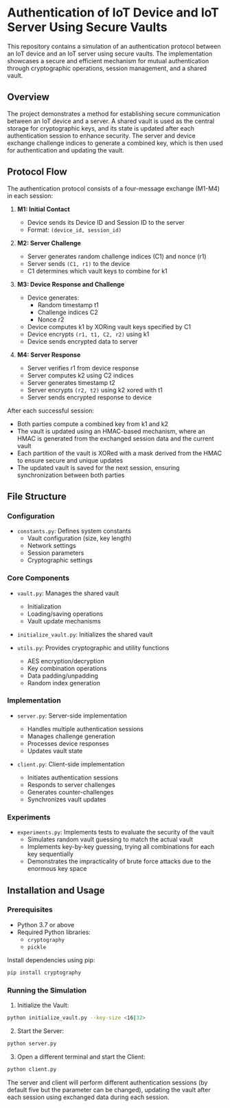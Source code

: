 # Authentication of IoT Device and IoT Server Using Secure Vaults

This repository contains a simulation of an authentication protocol between an IoT device and an IoT server using secure vaults. The implementation showcases a secure and efficient mechanism for mutual authentication through cryptographic operations, session management, and a shared vault.

## Overview

The project demonstrates a method for establishing secure communication between an IoT device and a server. A shared vault is used as the central storage for cryptographic keys, and its state is updated after each authentication session to enhance security. The server and device exchange challenge indices to generate a combined key, which is then used for authentication and updating the vault.

## Protocol Flow

The authentication protocol consists of a four-message exchange (M1-M4) in each session:

1. **M1: Initial Contact**
   * Device sends its Device ID and Session ID to the server
   * Format: `(device_id, session_id)`

2. **M2: Server Challenge**
   * Server generates random challenge indices (C1) and nonce (r1)
   * Server sends `(C1, r1)` to the device
   * C1 determines which vault keys to combine for k1

3. **M3: Device Response and Challenge**
   * Device generates:
     - Random timestamp t1
     - Challenge indices C2
     - Nonce r2
   * Device computes k1 by XORing vault keys specified by C1
   * Device encrypts `(r1, t1, C2, r2)` using k1
   * Device sends encrypted data to server

4. **M4: Server Response**
   * Server verifies r1 from device response
   * Server computes k2 using C2 indices
   * Server generates timestamp t2
   * Server encrypts `(r2, t2)` using k2 xored with t1
   * Server sends encrypted response to device

After each successful session:
* Both parties compute a combined key from k1 and k2
* The vault is updated using an HMAC-based mechanism, where an HMAC is generated from the exchanged session data and the current vault
* Each partition of the vault is XORed with a mask derived from the HMAC to ensure secure and unique updates
* The updated vault is saved for the next session, ensuring synchronization between both parties

## File Structure

### Configuration
* `constants.py`: Defines system constants
  - Vault configuration (size, key length)
  - Network settings
  - Session parameters
  - Cryptographic settings

### Core Components
* `vault.py`: Manages the shared vault
  - Initialization
  - Loading/saving operations
  - Vault update mechanisms

* `initialize_vault.py`: Initializes the shared vault

* `utils.py`: Provides cryptographic and utility functions
  - AES encryption/decryption
  - Key combination operations
  - Data padding/unpadding
  - Random index generation

### Implementation
* `server.py`: Server-side implementation
  - Handles multiple authentication sessions
  - Manages challenge generation
  - Processes device responses
  - Updates vault state

* `client.py`: Client-side implementation
  - Initiates authentication sessions
  - Responds to server challenges
  - Generates counter-challenges
  - Synchronizes vault updates

### Experiments
* `experiments.py`: Implements tests to evaluate the security of the vault
  - Simulates random vault guessing to match the actual vault
  - Implements key-by-key guessing, trying all combinations for each key sequentially
  - Demonstrates the impracticality of brute force attacks due to the enormous key space

## Installation and Usage

### Prerequisites

* Python 3.7 or above
* Required Python libraries:
  * `cryptography`
  * `pickle`

Install dependencies using pip:
```bash
pip install cryptography
```

### Running the Simulation

1. Initialize the Vault:
```bash
python initialize_vault.py --key-size <16|32>
```

2. Start the Server:
```bash
python server.py
```

3. Open a different terminal and start the Client:
```bash
python client.py
```

The server and client will perform different authentication sessions (by default five but the parameter can be changed), updating the vault after each session using exchanged data during each session.
